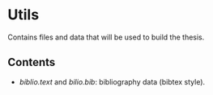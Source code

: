 # Utils
Contains files and data that will be used to build the thesis.

## Contents
* _biblio.text_ and _bilio.bib_: bibliography data (bibtex style).
